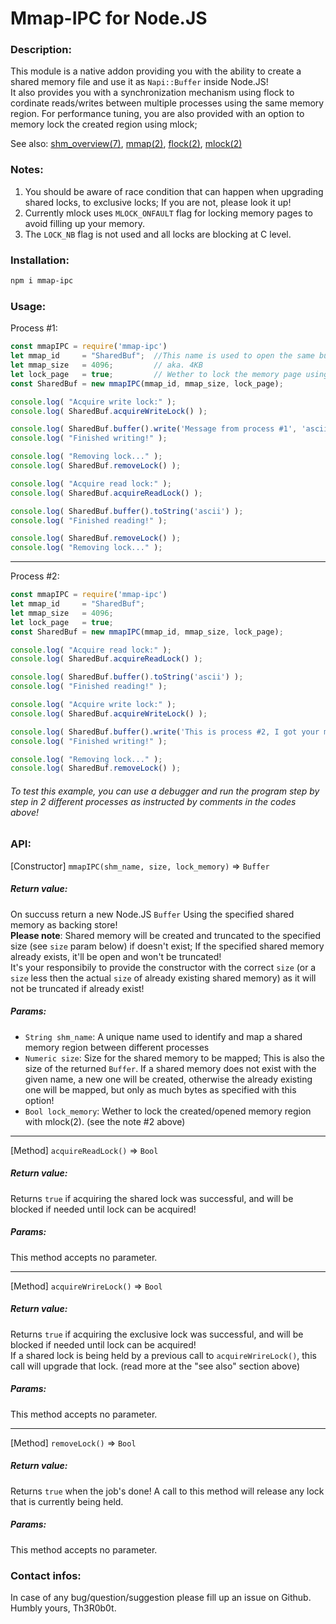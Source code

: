 # Mmap-IPC for Node.JS
### Description:
This module is a native addon providing you with the ability to create a shared memory file and use it as `Napi::Buffer` inside Node.JS!  
It also provides you with a synchronization mechanism using flock to cordinate reads/writes between multiple processes using the same memory region. 
For performance tuning, you are also provided with an option to memory lock the created region using mlock;  

See also: [shm_overview(7)](https://man7.org/linux/man-pages/man7/shm_overview.7.html), [mmap(2)](https://man7.org/linux/man-pages/man2/mmap.2.html), [flock(2)](https://man7.org/linux/man-pages/man2/flock.2.html), [mlock(2)](https://man7.org/linux/man-pages/man2/mlockall.2.html)

### Notes:
1. You should be aware of race condition that can happen when upgrading shared locks, to exclusive locks; If you are not, please look it up!
2. Currently mlock uses `MLOCK_ONFAULT` flag for locking memory pages to avoid filling up your memory.
3. The `LOCK_NB` flag is not used and all locks are blocking at C level.

### Installation:
```bash
npm i mmap-ipc
```

### Usage:
Process #1:
```js
const mmapIPC = require('mmap-ipc')
let mmap_id     = "SharedBuf";	//This name is used to open the same buffer in different processes
let mmap_size   = 4096;			// aka. 4KB
let lock_page   = true;         // Wether to lock the memory page using mlock(2) MLOCK_ONFAULT
const SharedBuf = new mmapIPC(mmap_id, mmap_size, lock_page);

console.log( "Acquire write lock:" );
console.log( SharedBuf.acquireWriteLock() );

console.log( SharedBuf.buffer().write('Message from process #1', 'ascii') );
console.log( "Finished writing!" );

console.log( "Removing lock..." );
console.log( SharedBuf.removeLock() );

console.log( "Acquire read lock:" );
console.log( SharedBuf.acquireReadLock() );

console.log( SharedBuf.buffer().toString('ascii') );
console.log( "Finished reading!" );

console.log( SharedBuf.removeLock() );
console.log( "Removing lock..." );
```
----
Process #2:
```js
const mmapIPC = require('mmap-ipc')
let mmap_id     = "SharedBuf";
let mmap_size   = 4096;
let lock_page   = true;
const SharedBuf = new mmapIPC(mmap_id, mmap_size, lock_page);

console.log( "Acquire read lock:" );
console.log( SharedBuf.acquireReadLock() );

console.log( SharedBuf.buffer().toString('ascii') );
console.log( "Finished reading!" );

console.log( "Acquire write lock:" );
console.log( SharedBuf.acquireWriteLock() );

console.log( SharedBuf.buffer().write('This is process #2, I got your message!', 'ascii') );
console.log( "Finished writing!" );

console.log( "Removing lock..." );
console.log( SharedBuf.removeLock() );
```
###### To test this example, you can use a debugger and run the program step by step in 2 different processes as instructed by comments in the codes above!

### API:
[Constructor] `mmapIPC(shm_name, size, lock_memory)` => `Buffer`
##### Return value:
On succuss return a new Node.JS `Buffer` Using the specified shared memory as backing store!  
**Please note**: Shared memory will be created and truncated to the specified size (see `size` param below) if doesn't exist; If the specified shared memory already exists, it'll be open and won't be truncated!  
It's your responsibily to provide the constructor with the correct `size` (or a `size` less then the actual `size` of already existing shared memory) as it will not be truncated if already exist!
##### Params:
- `String shm_name`: A unique name used to identify and map a shared memory region between different processes
- `Numeric size`: Size for the shared memory to be mapped; This is also the size of the returned `Buffer`. If a shared memory does not exist with the given name, a new one will be created, otherwise the already existing one will be mapped, but only as much bytes as specified with this option!
- `Bool lock_memory`: Wether to lock the created/opened memory region with mlock(2). (see the note #2 above)  

----

[Method] `acquireReadLock()` => `Bool`
##### Return value:
Returns `true` if acquiring the shared lock was successful, and will be blocked if needed until lock can be acquired!
##### Params:
This method accepts no parameter.  

----

[Method] `acquireWrireLock()` => `Bool`
##### Return value:
Returns `true` if acquiring the exclusive lock was successful, and will be blocked if needed until lock can be acquired!  
If a shared lock is being held by a previous call to `acquireWrireLock()`, this call will upgrade that lock. (read more at the "see also" section above)
##### Params:
This method accepts no parameter.  

----

[Method] `removeLock()` => `Bool`
##### Return value:
Returns `true` when the job's done!
A call to this method will release any lock that is currently being held.
##### Params:
This method accepts no parameter.  

### Contact infos:
In case of any bug/question/suggestion please fill up an issue on Github.  
Humbly yours, Th3R0b0t.